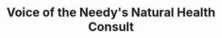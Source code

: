 ---
title: "Voice of the Needy's Natural Health Consult"
url: /accra/voice-of-the-needys-natural-health-consult/
shop: Drogerie
---